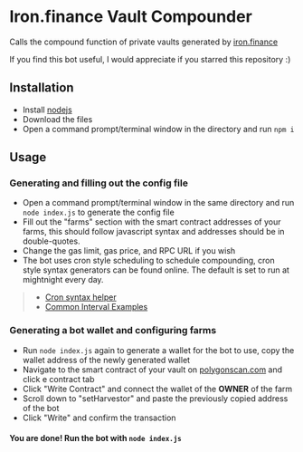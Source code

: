 # Iron.finance Vault Compounder

Calls the compound function of private vaults generated by [iron.finance](https://iron.finance)

If you find this bot useful, I would appreciate if you starred this repository :)

## Installation

- Install [nodejs](https://nodejs.org/)
- Download the files
- Open a command prompt/terminal window in the directory and run `npm i`


## Usage

### Generating and filling out the config file
- Open a command prompt/terminal window in the same directory and run `node index.js` to generate the config file
- Fill out the "farms" section with the smart contract addresses of your farms, this should follow javascript syntax and addresses should be in double-quotes.
- Change the gas limit, gas price, and RPC URL if you wish
- The bot uses cron style scheduling to schedule compounding, cron style syntax generators can be found online. The default is set to run at mightnight every day. 
>- [Cron syntax helper](https://cron.help/) 
>- [Common Interval Examples](https://cron.help/examples)
### Generating a bot wallet and configuring farms
- Run `node index.js` again to generate a wallet for the bot to use, copy the wallet address of the newly generated wallet
- Navigate to the smart contract of your vault on [polygonscan.com](https://polygonscan.com) and click e contract tab
- Click "Write Contract" and connect the wallet of the **OWNER** of the farm
- Scroll down to "setHarvestor" and paste the previously copied address of the bot
- Click "Write" and confirm the transaction


#### You are done! Run the bot with `node index.js`